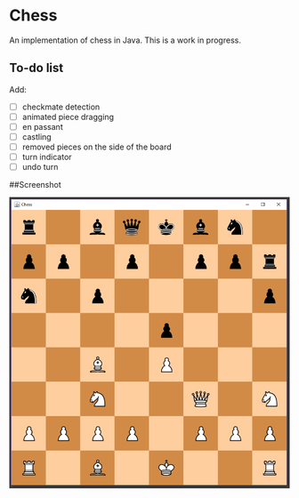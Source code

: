 # Chess

An implementation of chess in Java. This is a work in progress.

## To-do list

Add:
- [ ] checkmate detection
- [ ] animated piece dragging
- [ ] en passant
- [ ] castling
- [ ] removed pieces on the side of the board
- [ ] turn indicator
- [ ] undo turn

##Screenshot

![Image of Chess](https://github.com/enielsen3/Chess/blob/master/images/chess.PNG)
